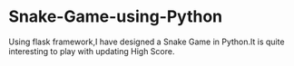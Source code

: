 # Snake-Game-using-Python
Using flask framework,I have designed a Snake Game in Python.It is quite interesting to play with updating High Score.
